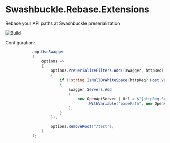 # Swashbuckle.Rebase.Extensions
Rebase your API paths at Swashbuckle preserialization

![Build](https://github.com/waxtell/Swashbuckle.Rebase.Extensions/workflows/Build/badge.svg)

Configuration:
```csharp
            app.UseSwagger
            (
                options =>
                {
                    options.PreSerializeFilters.Add((swagger, httpReq) =>
                    {
                        if (!string.IsNullOrWhiteSpace(httpReq?.Host.Value))
                        {
                            swagger.Servers.Add
                            (
                                new OpenApiServer { Url = $"{httpReq.Scheme}://{httpReq.Host.Value}{{basePath}}" }
                                    .WithVariable("basePath", new OpenApiServerVariable { Default = "/test" })
                            );
                        }
                    });

                    options.RemoveRoot("/test");
                }
            );
```